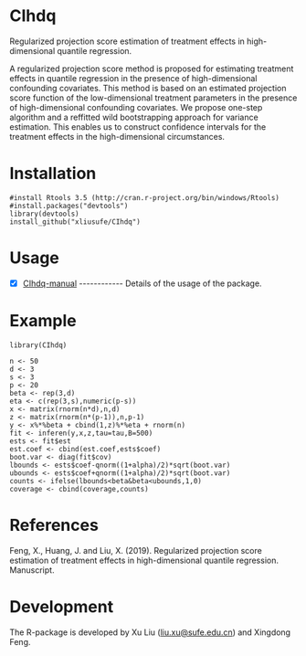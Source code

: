 # CIhdq
  Regularized projection score estimation of treatment effects in high-dimensional quantile regression.
 
  A regularized projection score method is proposed for estimating treatment effects in quantile regression 
  in the presence of high-dimensional confounding covariates. This method is based on an estimated projection 
  score function of the low-dimensional treatment parameters in the presence of high-dimensional confounding 
  covariates. We propose one-step algorithm and a reffitted wild bootstrapping approach for variance estimation. 
  This enables us to construct confidence intervals for the treatment effects in the high-dimensional circumstances.
  
# Installation

    #install Rtools 3.5 (http://cran.r-project.org/bin/windows/Rtools)
    #install.packages("devtools")
    library(devtools)
    install_github("xliusufe/CIhdq")

# Usage

   - [x] [CIhdq-manual](https://github.com/xliusufe/CIhdq/blob/master/inst/CIhdq-manual.pdf) ------------ Details of the usage of the package.

# Example

    library(CIhdq)

    n <- 50
	d <- 3
	s <- 3
	p <- 20
	beta <- rep(3,d)
	eta <- c(rep(3,s),numeric(p-s))
	x <- matrix(rnorm(n*d),n,d)
	z <- matrix(rnorm(n*(p-1)),n,p-1)
	y <- x%*%beta + cbind(1,z)%*%eta + rnorm(n)
	fit <- inferen(y,x,z,tau=tau,B=500)
	ests <- fit$est
    est.coef <- cbind(est.coef,ests$coef)
	boot.var <- diag(fit$cov)
    lbounds <- ests$coef-qnorm((1+alpha)/2)*sqrt(boot.var)
    ubounds <- ests$coef+qnorm((1+alpha)/2)*sqrt(boot.var)
    counts <- ifelse(lbounds<beta&beta<ubounds,1,0)
    coverage <- cbind(coverage,counts)
 
 # References
 
Feng, X., Huang, J. and Liu, X. (2019). Regularized projection score estimation of treatment effects 
in high-dimensional quantile regression. Manuscript.

# Development

The R-package is developed by Xu Liu (liu.xu@sufe.edu.cn) and Xingdong Feng.
